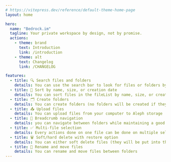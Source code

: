 ```yaml
---
# https://vitepress.dev/reference/default-theme-home-page
layout: home

hero:
  name: "Bedrock.im"
  tagline: Your private workspace by design, not by promise.
  actions:
    - theme: brand
      text: Introduction
      link: /introduction
    - theme: alt
      text: Changelog
      link: /CHANGELOG

features:
  - title: 🔍 Search files and folders
    details: You can use the search bar to look for files or folders by name
  - title: 🧩 Sort by name, size, or creation date
    details: You can sort files in the fileList by name, size, or creation date
  - title: 🗂️ Create folders
    details: You can create folders (no folders will be created if they do not contain files)
  - title: 📤 Upload files
    details: You can upload files from your computer to Aleph storage
  - title: 🧭 Breadcrumb navigation
    details: you can navigate between folders while maintaining a good url historic
  - title: ✅ Multi-file selection
    details: Every actions done on one file can be done on multiple selected files
  - title: 🗑️ Soft/hard delete with restore option
    details: You can either soft delete files (they will be put into the trash and be deleted 30 days after) or hard delete them
  - title: 📝 Rename and move files
    details: You can rename and move files between folders
---
```

